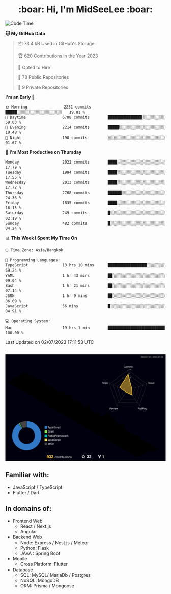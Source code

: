 <h1 align="center"> :boar: Hi, I'm MidSeeLee :boar:</h1>
 
<!--START_SECTION:waka-->
![Code Time](http://img.shields.io/badge/Code%20Time-680%20hrs%2030%20mins-blue)

**🐱 My GitHub Data** 

> 📦 73.4 kB Used in GitHub's Storage 
 > 
> 🏆 620 Contributions in the Year 2023
 > 
> 💼 Opted to Hire
 > 
> 📜 78 Public Repositories 
 > 
> 🔑 9 Private Repositories 
 > 
**I'm an Early 🐤** 

```text
🌞 Morning                2251 commits        █████░░░░░░░░░░░░░░░░░░░░   19.81 % 
🌆 Daytime                6708 commits        ███████████████░░░░░░░░░░   59.03 % 
🌃 Evening                2214 commits        █████░░░░░░░░░░░░░░░░░░░░   19.48 % 
🌙 Night                  190 commits         ░░░░░░░░░░░░░░░░░░░░░░░░░   01.67 % 
```
📅 **I'm Most Productive on Thursday** 

```text
Monday                   2022 commits        ████░░░░░░░░░░░░░░░░░░░░░   17.79 % 
Tuesday                  1994 commits        ████░░░░░░░░░░░░░░░░░░░░░   17.55 % 
Wednesday                2013 commits        ████░░░░░░░░░░░░░░░░░░░░░   17.72 % 
Thursday                 2768 commits        ██████░░░░░░░░░░░░░░░░░░░   24.36 % 
Friday                   1835 commits        ████░░░░░░░░░░░░░░░░░░░░░   16.15 % 
Saturday                 249 commits         █░░░░░░░░░░░░░░░░░░░░░░░░   02.19 % 
Sunday                   482 commits         █░░░░░░░░░░░░░░░░░░░░░░░░   04.24 % 
```


📊 **This Week I Spent My Time On** 

```text
🕑︎ Time Zone: Asia/Bangkok

💬 Programming Languages: 
TypeScript               13 hrs 10 mins      █████████████████░░░░░░░░   69.24 % 
YAML                     1 hr 43 mins        ██░░░░░░░░░░░░░░░░░░░░░░░   09.04 % 
Bash                     1 hr 21 mins        ██░░░░░░░░░░░░░░░░░░░░░░░   07.14 % 
JSON                     1 hr 9 mins         ██░░░░░░░░░░░░░░░░░░░░░░░   06.09 % 
JavaScript               56 mins             █░░░░░░░░░░░░░░░░░░░░░░░░   04.91 % 

💻 Operating System: 
Mac                      19 hrs 1 min        █████████████████████████   100.00 % 
```


 Last Updated on 02/07/2023 17:11:53 UTC
<!--END_SECTION:waka-->

##

![](./profile-3d-contrib/profile-night-rainbow.svg)

## Familiar with:
- JavaScript / TypeScript
- Flutter / Dart

## In domains of:
- Frontend Web
  - React / Next.js
  - Angular
- Backend Web
  - Node: Express / Nest.js / Meteor
  - Python: Flask
  - JAVA : Spring Boot
- Mobile
  - Cross Platform: Flutter
- Database
  - SQL: MySQL/ MariaDb / Postgres
  - NoSQL: MongoDB
  - ORM: Prisma / Mongoose
